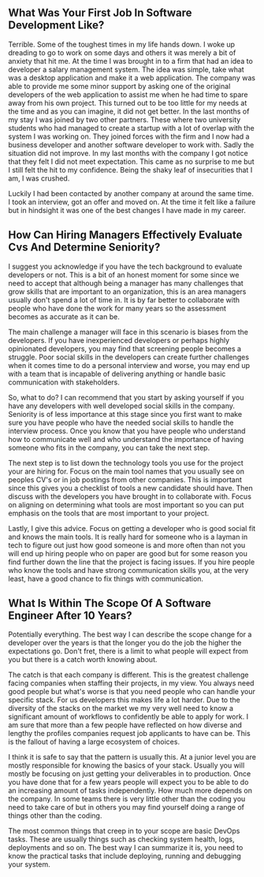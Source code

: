 
## What Was Your First Job In Software Development Like?

Terrible. Some of the toughest times in my life hands down. I woke
up dreading to go to work on some days and others it was merely a
bit of anxiety that hit me. At the time I was brought in to a firm
that had an idea to developer a salary management system. The idea
was simple, take what was a desktop application and make it a
web application. The company was able to provide me some minor support
by asking one of the original developers of the web application to
assist me when he had time to spare away from his own project.
This turned out to be too little for my needs at the time and as you
can imagine, it did not get better. In the last months of my stay I
was joined by two other partners. These where two university students
who had managed to create a startup with a lot of overlap with the
system I was working on. They joined forces with the firm and I now
had a business developer and another software developer to work with.
Sadly the situation did not improve. In my last months with the
company I got notice that they felt I did not meet expectation.
This came as no surprise to me but I still felt the hit to my confidence.
Being the shaky leaf of insecurities that I am, I was crushed.

Luckily I had been contacted by another company at around the same
time. I took an interview, got an offer and moved on.
At the time it felt like a failure but in hindsight it was one of
the best changes I have made in my career.

## How Can Hiring Managers Effectively Evaluate Cvs And Determine Seniority?

I suggest you acknowledge if you have the tech background to evaluate
developers or not. This is a bit of an honest moment for some since
we need to accept that although being a manager has many challenges
that grow skills that are important to an organization, this is an
area managers usually don't spend a lot of time in.
It is by far better to collaborate with people who have done the work
for many years so the assessment becomes as accurate as it can be.

The main challenge a manager will face in this scenario is biases
from the developers. If you have inexperienced developers or perhaps
highly opinionated developers, you may find that screening people
becomes a struggle. Poor social skills in the developers can create
further challenges when it comes time to do a personal interview
and worse, you may end up with a team that is incapable of delivering
anything or handle basic communication with stakeholders.

So, what to do? I can recommend that you start by asking yourself
if you have any developers with well developed social skills in
the company. Seniority is of less importance at this stage since
you first want to make sure you have people who have the needed
social skills to handle the interview process. Once you know that
you have people who understand how to communicate well and who
understand the importance of having someone who fits in the company,
you can take the next step.

The next step is to list down the technology tools you use for the
project your are hiring for. Focus on the main tool names that you
usually see on peoples CV's or in job postings from other companies.
This is important since this gives you a checklist of tools a new
candidate should have. Then discuss with the developers you have
brought in to collaborate with. Focus on aligning on determining
what tools are most important so you can put emphasis on the tools
that are most important to your project.

Lastly, I give this advice. Focus on getting a developer who is  good
social fit and knows the main tools. It is really hard for someone
who is a layman in tech to figure out just how good someone is and
more often than not you will end up hiring people who on paper are
good but for some reason you find further down the line that the
project is facing issues. If you hire people who know the tools
and have strong communication skills you, at the very least, have
a good chance to fix things with communication.

## What Is Within The Scope Of A Software Engineer After 10 Years?

Potentially everything. The best way I can describe the scope change
for a developer over the years is that the longer you do the job the
higher the expectations go. Don't fret, there is a limit to what people
will expect from you but there is a catch worth knowing about.

The catch is that each company is different. This is the greatest challenge
facing companies when staffing their projects, in my view. You always
need good people but what's worse is that you need people who can handle
your specific stack. For us developers this makes life a lot harder.
Due to the diversity of the stacks on the market we my very well need
to know a significant amount of workflows to confidently be able to
apply for work. I am sure that more than a few people have reflected
on how diverse and lengthy the profiles companies request job applicants
to have can be. This is the fallout of having a large ecosystem of
choices.

I think it is safe to say that the pattern is usually this.
At a junior level you are mostly responsible for knowing the
basics of your stack. Usually you will mostly be focusing on
just getting your deliverables in to production. Once you have
done that for a few years people will expect you to be able to
do an increasing amount of tasks independently. How much more
depends on the company. In some teams there is very little
other than the coding you need to take care of but in others
you may find yourself doing a range of things other than the coding.

The most common things that creep in to your scope are basic DevOps
tasks. These are usually things such as checking system health, logs,
deployments and so on. The best way I can summarize it is, you need
to know the practical tasks that include deploying, running and
debugging your system.
